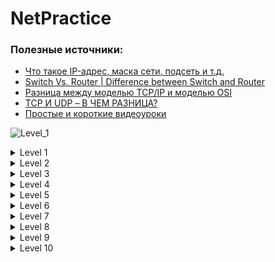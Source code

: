 # NetPractice
### Полезные источники:
- [Что такое IP-адрес, маска сети, подсеть и т.д.](https://github.com/evgenkarlson/ALL_SCHOOL_42/blob/master/00_Projects__(%D0%9E%D1%81%D0%BD%D0%BE%D0%B2%D0%BD%D0%BE%D0%B5_%D0%9E%D0%B1%D1%83%D1%87%D0%B5%D0%BD%D0%B8%D0%B5)/00_Global_(begin_cadet)/02____netwhat/answers_to_netwhat.md)
- [Switch Vs. Router | Difference between Switch and Router](https://www.javatpoint.com/switch-vs-router)
- [Разница между моделью TCP/IP и моделью OSI](https://community.fs.com/ru/blog/tcpip-vs-osi-whats-the-difference-between-the-two-models.html)
- [TCP И UDP – В ЧЕМ РАЗНИЦА?](https://wiki.merionet.ru/seti/23/tcp-i-udp-v-chem-raznica/)
- [Простые и короткие видеоуроки](https://www.youtube.com/c/%D0%9C%D0%B5%D1%80%D0%B8%D0%BE%D0%BD%D0%9D%D0%B5%D1%82%D0%B2%D0%BE%D1%80%D0%BA%D1%81)

![Level_1](https://user-images.githubusercontent.com/90090114/156170428-86deec98-fedb-4393-9770-a25e0cd427ec.png)


<details>
<summary>Level 1</summary>
![Level_1](https://user-images.githubusercontent.com/90090114/156169481-072e51ce-ba55-4f58-bb90-ef823f138b23.png)
</details>
<details>
<summary>Level 2</summary>
![Level_2](https://user-images.githubusercontent.com/90090114/156169266-5f1cc9b9-3f1c-4196-be0e-12d6efd4e179.png)
</details>
<details>
<summary>Level 3</summary>
![Level_3](https://user-images.githubusercontent.com/90090114/156169281-27750186-fba5-4fb1-adc2-d81e4a5b391b.png)
</details>
<details>
<summary>Level 4</summary>
![Level_4](https://user-images.githubusercontent.com/90090114/156169288-62a18a6e-343a-4392-b255-825ebb830dcd.png)
</details>
<details>
<summary>Level 5</summary>
![Level_5](https://user-images.githubusercontent.com/90090114/156169303-f1e2c302-9d21-42c4-9c6f-b7858c9dda6c.png)
</details>
<details>
<summary>Level 6</summary>
![Level_6](https://user-images.githubusercontent.com/90090114/156169313-5a261188-afd1-4fb4-9af2-354f7d4add1b.png)
</details>
<details>
<summary>Level 7</summary>
![Level_7](https://user-images.githubusercontent.com/90090114/156169319-228f3864-a968-478e-852c-ace0e0821e15.png)
</details>
<details>
<summary>Level 8</summary>
![Level_8](https://user-images.githubusercontent.com/90090114/156169327-f6b488f0-f21e-4a24-ba2b-e3fb1447bbda.png)
</details>
<details>
<summary>Level 9</summary>
![Level_9](https://user-images.githubusercontent.com/90090114/156169334-4a324d77-671a-44d9-b42a-64f4731a26ce.png)
</details>
<details>
<summary>Level 10</summary>
![Level_10](https://user-images.githubusercontent.com/90090114/156169338-2a8e7be1-77c2-4666-9a83-2b2153d3ecf8.png)
</details>

